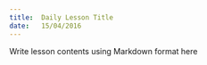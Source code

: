 ```yaml
---
title:  Daily Lesson Title
date:   15/04/2016
---
```


Write lesson contents using Markdown format here